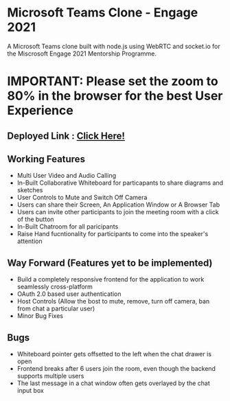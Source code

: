 # Microsoft Teams Clone - Engage 2021
A Microsoft Teams clone built with node.js using WebRTC and socket.io for the Miscrosoft Engage 2021 Mentorship Programme.

# IMPORTANT: Please set the zoom to 80% in the browser for the best User Experience

## Deployed Link : [Click Here!](https://amey-engage.herokuapp.com/)

## Working Features
- Multi User Video and Audio Calling
- In-Built Collaborative Whiteboard for particapants to share diagrams and sketches
- User Controls to Mute and Switch Off Camera
- Users can share their Screen, An Application Window or A Browser Tab
- Users can invite other participants to join the meeting room with a click of the button
- In-Built Chatroom for all paricipants
- Raise Hand fucntionality for participants to come into the speaker's attention

## Way Forward (Features yet to be implemented)
- Build a completely responsive frontend for the application to work seamlessly cross-platform
- OAuth 2.0 based user authentication
- Host Controls (Allow the bost to mute, remove, turn off camera, ban from chat a particular user)
- Minor Bug Fixes

## Bugs
- Whiteboard pointer gets offsetted to the left when the chat drawer is open
- Frontend breaks after 6 users join the room, even though the backend supports multiple users
- The last message in a chat window often gets overlayed by the chat input box
